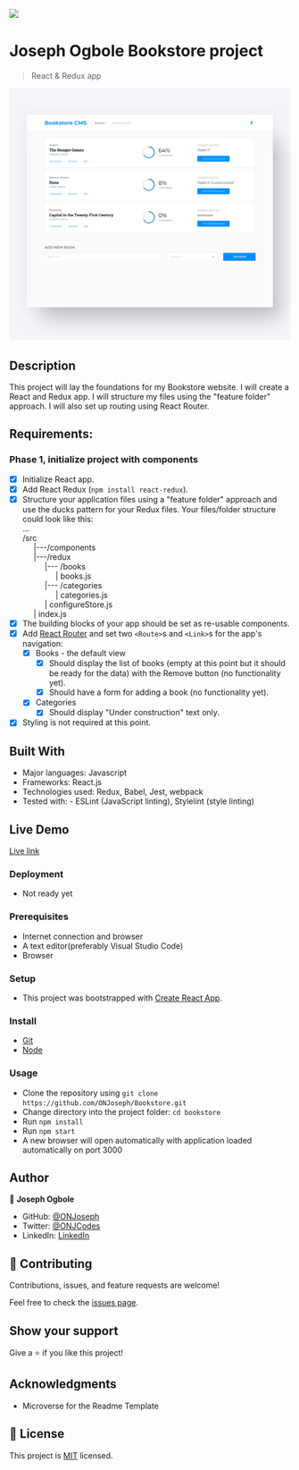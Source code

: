 ![](https://img.shields.io/badge/Microverse-blueviolet)

# Joseph Ogbole Bookstore project

> React & Redux app

![screenshot](./src/bookstore.png)

## Description

This project will lay the foundations for my Bookstore website. I will create a React and Redux app. I will structure my files using the "feature folder" approach. I will also set up routing using React Router.

## Requirements:

### Phase 1, initialize project with components
- [x] Initialize React app.
- [x] Add React Redux (`npm install react-redux`).
- [x] Structure your application files using a "feature folder" approach and use the ducks pattern for your Redux files. Your files/folder structure could look like this:<br />
...<br />
/src<br />
    &nbsp;&nbsp;&nbsp;&nbsp;&nbsp;|---/components<br />
    &nbsp;&nbsp;&nbsp;&nbsp;&nbsp;|---/redux<br />
        &nbsp;&nbsp;&nbsp;&nbsp;&nbsp;&nbsp;&nbsp;&nbsp;&nbsp;&nbsp;|--- /books<br />
                &nbsp;&nbsp;&nbsp;&nbsp;&nbsp;&nbsp;&nbsp;&nbsp;&nbsp;&nbsp;&nbsp;&nbsp;&nbsp;&nbsp;&nbsp;| books.js<br />
        &nbsp;&nbsp;&nbsp;&nbsp;&nbsp;&nbsp;&nbsp;&nbsp;&nbsp;&nbsp;|--- /categories<br />
                &nbsp;&nbsp;&nbsp;&nbsp;&nbsp;&nbsp;&nbsp;&nbsp;&nbsp;&nbsp;&nbsp;&nbsp;&nbsp;&nbsp;&nbsp;| categories.js<br />
        &nbsp;&nbsp;&nbsp;&nbsp;&nbsp;&nbsp;&nbsp;&nbsp;&nbsp;&nbsp;| configureStore.js<br />
    &nbsp;&nbsp;&nbsp;&nbsp;&nbsp;| index.js<br />
- [x] The building blocks of your app should be set as re-usable components.
- [x] Add [React Router](https://v5.reactrouter.com/web/guides/quick-start) and set two `<Route>`s and `<Link>`s for the app's navigation:
  - [x] Books - the default view
    - [x] Should display the list of books (empty at this point but it should be ready for the data) with the Remove button (no functionality yet).
    - [x] Should have a form for adding a book (no functionality yet).
  - [x] Categories
    - [x] Should display "Under construction" text only.
- [x] Styling is not required at this point.

## Built With

- Major languages: Javascript
- Frameworks: React.js
- Technologies used: Redux, Babel, Jest, webpack
- Tested with: - ESLint (JavaScript linting), Stylelint (style linting)

## Live Demo

[Live link]()

### Deployment

- Not ready yet

### Prerequisites

- Internet connection and browser
- A text editor(preferably Visual Studio Code)
- Browser

### Setup

- This project was bootstrapped with [Create React App](https://github.com/facebook/create-react-app).

### Install

- [Git](https://git-scm.com/downloads)
- [Node](https://nodejs.org/en/download/)

### Usage

- Clone the repository using `git clone https://github.com/ONJoseph/Bookstore.git`
- Change directory into the project folder: `cd bookstore`
- Run `npm install`
- Run `npm start`
- A new browser will open automatically with application loaded automatically on port 3000

## Author

👤 **Joseph Ogbole**

- GitHub: [@ONJoseph](https://github.com/ONJoseph)
- Twitter: [@ONJCodes](https://twitter.com/ONJCodes)
- LinkedIn: [LinkedIn](https://www.linkedin.com/in/o-n-joseph-ba8425147/)

## 🤝 Contributing

Contributions, issues, and feature requests are welcome!

Feel free to check the [issues page](https://github.com/ONJoseph/Bookstore/issues).

## Show your support

Give a ⭐️ if you like this project!

## Acknowledgments

- Microverse for the Readme Template

## 📝 License

This project is [MIT](./license.md) licensed.